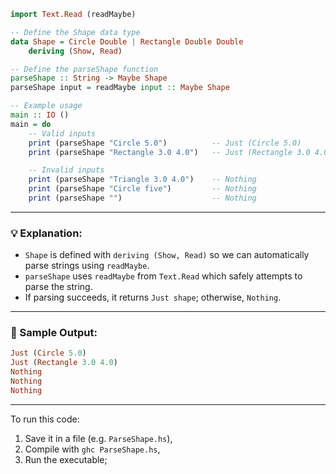 ```haskell
import Text.Read (readMaybe)

-- Define the Shape data type
data Shape = Circle Double | Rectangle Double Double
    deriving (Show, Read)

-- Define the parseShape function
parseShape :: String -> Maybe Shape
parseShape input = readMaybe input :: Maybe Shape

-- Example usage
main :: IO ()
main = do
    -- Valid inputs
    print (parseShape "Circle 5.0")          -- Just (Circle 5.0)
    print (parseShape "Rectangle 3.0 4.0")   -- Just (Rectangle 3.0 4.0)

    -- Invalid inputs
    print (parseShape "Triangle 3.0 4.0")    -- Nothing
    print (parseShape "Circle five")         -- Nothing
    print (parseShape "")                    -- Nothing
```

---

### 💡 Explanation:

* `Shape` is defined with `deriving (Show, Read)` so we can automatically parse strings using `readMaybe`.
* `parseShape` uses `readMaybe` from `Text.Read` which safely attempts to parse the string.
* If parsing succeeds, it returns `Just shape`; otherwise, `Nothing`.

---

### 🧪 Sample Output:

```haskell
Just (Circle 5.0)
Just (Rectangle 3.0 4.0)
Nothing
Nothing
Nothing
```

---

To run this code:

1. Save it in a file (e.g. `ParseShape.hs`),
2. Compile with `ghc ParseShape.hs`,
3. Run the executable;
